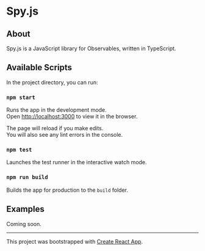 # Spy.js 


## About

Spy.js is a JavaScript library for Observables, written in TypeScript.

## Available Scripts

In the project directory, you can run:

### `npm start`

Runs the app in the development mode.<br>
Open [http://localhost:3000](http://localhost:3000) to view it in the browser.

The page will reload if you make edits.<br>
You will also see any lint errors in the console.

### `npm test`

Launches the test runner in the interactive watch mode.

### `npm run build`

Builds the app for production to the `build` folder.

## Examples

Coming soon.

<hr />

This project was bootstrapped with [Create React App](https://github.com/facebook/create-react-app).